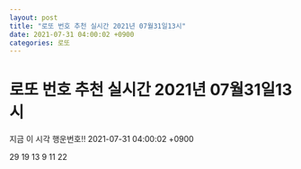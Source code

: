 ```yaml
---
layout: post
title: "로또 번호 추천 실시간 2021년 07월31일13시"
date: 2021-07-31 04:00:02 +0900
categories: 로또
---
```


# 로또 번호 추천 실시간 2021년 07월31일13시

지금 이 시각 행운번호!! 2021-07-31 04:00:02 +0900

 29  19  13  9  11  22 

